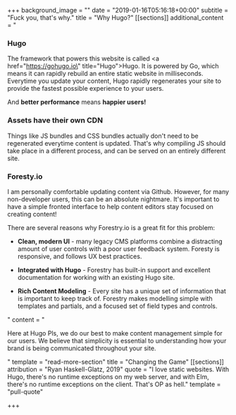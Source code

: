 +++
background_image = ""
date = "2019-01-16T05:16:18+00:00"
subtitle = "Fuck you, that's why."
title = "Why Hugo?"
[[sections]]
additional_content = "<h3>Hugo</h3><p>The framework that powers this website is called <a href=\"https://gohugo.io\" title=\"Hugo\">Hugo</a>. It is powered by Go, which means it can rapidly rebuild an entire static website in milliseconds. Everytime you update your content, Hugo rapidly regenerates your site to provide the fastest possible experience to your users.</p><p>And <strong>better performance</strong> means <strong>happier users!</strong></p><h3>Assets have their own CDN</h3><p>Things like JS bundles and CSS bundles actually don't need to be regenerated everytime content is updated. That's why compiling JS should take place in a different process, and can be served on an entirely different site.</p><h3>Foresty.io</h3><p>I am personally comfortable updating content via Github. However, for many non-developer users, this can be an absolute nightmare. It's important to have a simple fronted interface to help content editors stay focused on creating content!</p><p>There are several reasons why Forestry.io is a great fit for this problem:</p><ul><li><p><strong>Clean, modern UI</strong> - many legacy CMS platforms combine a distracting amount of user controls with a poor user feedback system. Foresty is responsive, and follows UX best practices.</p></li><li><p><strong>Integrated with Hugo</strong> - Forestry has built-in support and excellent documentation for working with an existing Hugo site.</p></li><li><p><strong>Rich Content Modeling</strong> - Every site has a unique set of information that is important to keep track of. Forestry makes modelling simple with templates and partials, and a focused set of field types and controls.</p></li></ul>"
content = "<p>Here at Hugo Pls, we do our best to make content management simple for our users. We believe that simplicity is essential to understanding how your brand is being communicated throughout your site.</p>"
template = "read-more-section"
title = "Changing the Game"
[[sections]]
attribution = "Ryan Haskell-Glatz, 2019"
quote = "I love static websites. With Hugo, there's no runtime exceptions on my web server, and with Elm, there's no runtime exceptions on the client. That's OP as hell."
template = "pull-quote"

+++
